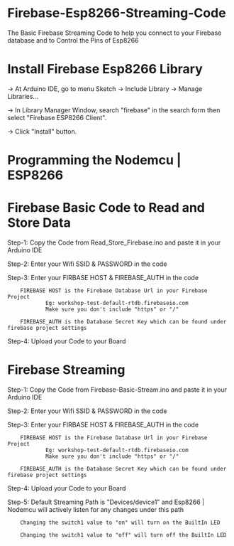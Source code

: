 # Firebase-Esp8266-Streaming-Code
The Basic Firebase Streaming Code to help you connect to your Firebase database and to Control the Pins of Esp8266

# Install Firebase Esp8266 Library 

->  At Arduino IDE, go to menu Sketch -> Include Library -> Manage Libraries...

->  In Library Manager Window, search "firebase" in the search form then select "Firebase ESP8266 Client".

->  Click "Install" button.

# Programming the Nodemcu | ESP8266


# Firebase Basic Code to Read and Store Data

Step-1: Copy the Code from Read_Store_Firebase.ino and paste it in your Arduino IDE

Step-2: Enter your Wifi SSID & PASSWORD in the code 

Step-3: Enter your FIRBASE HOST & FIREBASE_AUTH in the code
        
        FIREBASE HOST is the Firebase Database Url in your Firebase Project
                Eg: workshop-test-default-rtdb.firebaseio.com 
                Make sure you don't include "https" or "/"
        
        FIREBASE_AUTH is the Database Secret Key which can be found under firebase project settings
        
Step-4: Upload your Code to your Board

# Firebase Streaming

Step-1: Copy the Code from Firebase-Basic-Stream.ino and paste it in your Arduino IDE

Step-2: Enter your Wifi SSID & PASSWORD in the code 

Step-3: Enter your FIRBASE HOST & FIREBASE_AUTH in the code
        
        FIREBASE HOST is the Firebase Database Url in your Firebase Project
                Eg: workshop-test-default-rtdb.firebaseio.com 
                Make sure you don't include "https" or "/"
        
        FIREBASE_AUTH is the Database Secret Key which can be found under firebase project settings
        
Step-4: Upload your Code to your Board
        
Step-5: Default Streaming Path is "Devices/device1" and Esp8266 | Nodemcu will actively listen for any changes under this path

        Changing the switch1 value to "on" will turn on the BuiltIn LED
        
        Changing the switch1 value to "off" will turn off the BuiltIn LED
        
        
